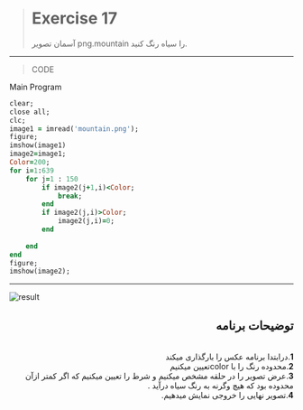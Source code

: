 > # Exercise 17
>آسمان تصویر png.mountain را سیاه رنگ کنید.
***
>CODE

Main Program
```ruby
clear;
close all;
clc;
image1 = imread('mountain.png');
figure;
imshow(image1)
image2=image1;
Color=200;
for i=1:639
    for j=1 : 150
        if image2(j+1,i)<Color;
            break;
        end
        if image2(j,i)>Color;
            image2(j,i)=0;
        end
        
    end
end
figure;
imshow(image2);
```
****
![result](https://user-images.githubusercontent.com/79658260/116663438-588c7080-a9ac-11eb-8340-9017dcbd8e3f.png)




<div dir="rtl">
<h2>توضیحات برنامه</h2> <br />
 <b>1</b>.درابتدا برنامه عکس را بارگذاری میکند<br />
<b>2</b>.محدوده رنگ را با colorتعیین میکنیم <br />
<b>3</b>.عرض تصویر را در حلقه مشخص میکنیم و شرط را تعیین میکنیم که اگر کمتر ازآن محدوده بود که هیچ وگرنه به رنگ سیاه درآید .<br />
<b>4</b>.تصویر نهایی را خروجی نمایش میدهیم.
    
</div>

